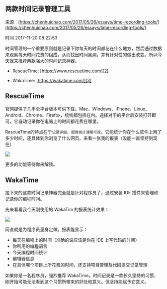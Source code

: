 ## 两款时间记录管理工具

来源：[https://chenhuichao.com/2017/05/26/essays/time-recording-tools/](https://chenhuichao.com/2017/05/26/essays/time-recording-tools/)

时间 2017-11-20 08:22:53


时间管理的一个重要原则就是记录下你每天的时间都花在什么地方，然后通过数据来观察每天时间花费的组成，从而找出时间黑洞，并有针对性的做出改变。所以今天就来推荐两款强大的时间记录神器。


* RescueTime:      [https://www.rescuetime.com][2]
    
* WakaTime:      [https://wakatime.com/][3]
    
## RescueTime  

官网提供了几乎全平台版本可供下载。Mac、Windows、iPhone、Linux、Android、Chrome、Firefox，统统都包括在内。选择对于的平台后安装打开即可，它自动记录你在电脑上的时间都花费在哪里。

  
RescueTime的特点在于`记录详细`、`报表统计清晰可观`。它能统计你在什么软件上用了多少时间，还具体到你浏览了什么网页。来看一张我的报表（没能一直坚持到现在）

![][0]

更多的功能等待你来解锁。



## WakaTime  

  
接下来的这款时间记录神器完全就是针对程序员了，通过安装 IDE 插件来管理和记录你的编程时间。

先来看看我今天刚使用的 WakaTim 的报表统计效果：

![][1]

简直就是为程序员量身定做。报表能显示：

* 每天在编程上的时间（准确的说应该是你在 IDE 上写代码的时间）
* 你所用的编程语言
* 今天编程时间统计
* 编辑器信息
* 在具体哪个项目上所花费的时间，还支持项目管理及代码提交记录管理
  

如果你是一名程序员，强烈推荐 WakaTime。时间记录是一款长久坚持的习惯，刚开始可能无法看到这个习惯所带来的好处和意义。但坚持能赋予它意义。


[2]: https://www.rescuetime.com
[3]: https://wakatime.com/
[0]: ../img/time-recording-tools-1.jpg
[1]: ../img/time-recording-tools-2.jpg